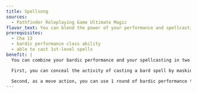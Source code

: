 ```yaml
---
title: Spellsong
sources:
  - Pathfinder Roleplaying Game Ultimate Magic
flavor_text: You can blend the power of your performance and spellcasting.
prerequisites:
  - Cha 13
  - bardic performance class ability
  - able to cast 1st-level spells
benefit: |
  You can combine your bardic performance and your spellcasting in two ways.

  First, you can conceal the activity of casting a bard spell by masking it in a performance. As a swift action, you may combine your casting time of a spell with a [Perform](/skills/perform/) check. Observers must make a [Perception](/skills/perception/) or [Sense Motive](/skills/sense-motive/) check opposed by your Perform check to realize you are also casting a spell. This uses 1 round of your bardic performance ability, regardless of the spell's casting time.

  Second, as a move action, you can use 1 round of bardic performance to maintain a bard spell with a duration of concentration. You can cast another spell in the same round you are using bardic magic to maintain concentration; if you do this, your concentration on the maintained spell ends when you end the bardic performance the spell is part of.
---
```


